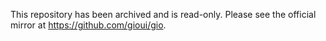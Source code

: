 This repository has been archived and is read-only. Please see the official mirror at https://github.com/gioui/gio.
